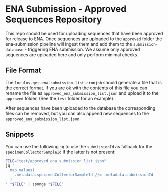 # ENA Submission - Approved Sequences Repository

This repo should be used for uploading sequences that have been approved for release to ENA. Once sequences are uploaded to the `approved` folder the ena-submission pipeline will ingest them and add them to the `submission-database` - triggering ENA submission. We assume only approved sequences are uploaded here and only perform minimal checks.

## File Format

The `loculus-get-ena-submission-list-cronjob` should generate a file that is the correct format. If you are ok with the contents of this file you can rename the file as `approved_ena_submission_list.json` and upload it to the `approved` folder. (See the `test` folder for an example).

After sequences have been uploaded to the database the corresponding files can be removed, but you can also append new sequences to the `approved_ena_submission_list.json`.

## Snippets

You can use the following `jq` to use the `submissionId` as fallback for the `specimenCollectorSampleId` if the latter is not present:

```sh
FILE="test/approved_ena_submission_list.json"
jq '
  map_values(
    .metadata.specimenCollectorSampleId //= .metadata.submissionId
  )
' "$FILE" | sponge "$FILE"
```
